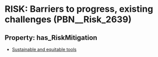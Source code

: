 # RISK: __Barriers to progress, existing challenges__ (PBN__Risk_2639)

## Property: has_RiskMitigation

* [Sustainable and equitable tools](PBN__Mitigation_576)

